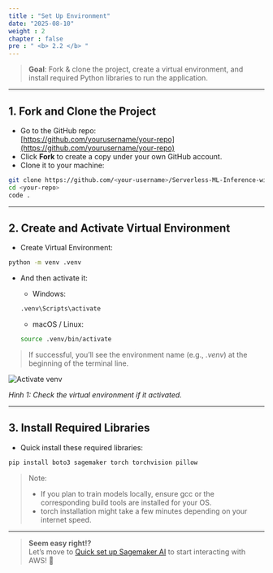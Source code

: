 ```yaml
---
title : "Set Up Environment"
date: "2025-08-10" 
weight : 2 
chapter : false
pre : " <b> 2.2 </b> "
---
```


> **Goal**: Fork & clone the project, create a virtual environment, and install required Python libraries to run the application.

---

## 1. Fork and Clone the Project

- Go to the GitHub repo:  
  [https://github.com/yourusername/your-repo](https://github.com/yourusername/your-repo)
- Click **Fork** to create a copy under your own GitHub account.
- Clone it to your machine:
```bash
git clone https://github.com/<your-username>/Serverless-ML-Inference-with-Lambda-and-SageMaker.git
cd <your-repo>
code .
```

---

## 2. Create and Activate Virtual Environment

- Create Virtual Environment:
```bash
python -m venv .venv
```

- And then activate it:
  - Windows:
  ```bash
  .venv\Scripts\activate
  ```

  - macOS / Linux:
  ```bash
  source .venv/bin/activate
  ```
> If successful, you’ll see the environment name (e.g., *.venv*) at the beginning of the terminal line.

![Activate venv](/images/2.prerequisite/2.2.set-up-environment/set-up-environment-1.png)

*Hình 1: Check the virtual environment if it activated.*

---

## 3. Install Required Libraries

- Quick install these required libraries:  
```bash
pip install boto3 sagemaker torch torchvision pillow
```
> Note:
> - If you plan to train models locally, ensure gcc or the corresponding build tools are installed for your OS.
> - torch installation might take a few minutes depending on your internet speed.
---

> **Seem easy right!?**  
> Let’s move to [Quick set up Sagemaker AI](/3-quick-create-sagemaker-AI/) to start interacting with AWS! 🚀